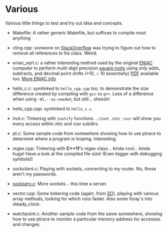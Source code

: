 Various
=======

Various little things to test and try out idea and concepts.

* Makefile: A rather generic Makefile, but suffices to compile most anything

* cling.cpp: someone on [StackOverflow][1] was trying to figure out how to remove all references
    to his class.  Weird.

* eniac_sqrt.c: a rather interesting method used by the original [ENIAC][4] computer to perform
    multi-digit precision [square roots][2] using only adds, subtracts, and decimal point shifts
    (*10, ÷ 10 essentially) [PDF][3] available too. [More ENIAC info][5]

* hello_c.c: symlinked to `hello_cpp.cpp` too, to demonstrate the size difference created by
    compiling with `gcc` vs `g++`.  Less of a difference when using `-Wl,--as-needed`, but
    still... sheesh!

* hello_cpp.cpp: symlinked to `hello_c.c`.

* inot.c: Tinkering with `inotify` functions.  `./inot /etc /usr` will show you every access
    within /etc and /usr subdirs.

* pt.c: Some sample code from somewhere showing how to use ptrace to determine where a program is
    looping.  Interesting.

* regex.cpp: Tinkering with __C++11__'s regex class... kinda cool... kinda huge! Have a look at
    the compiled file size! (Even bigger with debugging symbols!)

* sockclient.c: Playing with sockets, connecting to my router.  No, those aren't my passwords.

* [sockserv.c](): More sockets... this time a server.

* vector.cpp: Some tinkering code (again, from [SO][1]), playing with various array methods,
    looking for which runs faster.  Also some foray's into steady_clock.

* watchpoint.c: Another sample code from the same somewhere, showing how to use ptrace to monitor
    a particular memory address for accesses and changes.

[1]: http://stackoverflow.com
[2]: http://www4.wittenberg.edu/academics/mathcomp/bjsdir/ENIACSquareRoot.htm
[3]: http://www4.wittenberg.edu/academics/mathcomp/bjsdir/HowTheENIACTookASquareRoot011909.pdf
[4]: http://en.wikipedia.org/wiki/ENIAC
[5]: http://ftp.arl.mil/mike/comphist/eniac-story.html
